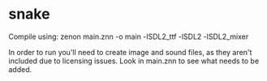 # snake

Compile using:
zenon main.znn -o main -lSDL2_ttf -lSDL2 -lSDL2_mixer

In order to run you'll need to create image and sound files, as they aren't included due to licensing issues. Look in main.znn to see what needs to be added.
